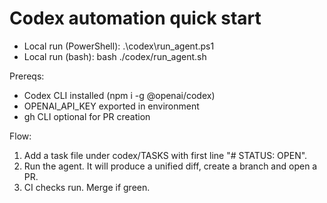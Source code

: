 # Codex automation quick start

- Local run (PowerShell):
  .\codex\run_agent.ps1
- Local run (bash):
  bash ./codex/run_agent.sh

Prereqs:
- Codex CLI installed (npm i -g @openai/codex)
- OPENAI_API_KEY exported in environment
- gh CLI optional for PR creation

Flow:
1) Add a task file under codex/TASKS with first line "# STATUS: OPEN".
2) Run the agent. It will produce a unified diff, create a branch and open a PR.
3) CI checks run. Merge if green.
